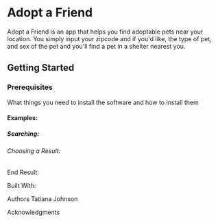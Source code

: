 <h1>Adopt a Friend</h1> 
<p>Adopt a Friend is an app that helps you find adoptable pets near your location. 
You simply input your zipcode and if you'd like, the type of pet, and sex of the pet and you'll find a pet in a shelter nearest you.</p>

<h2>Getting Started</h2>

<h3>Prerequisites</h3>
<p>What things you need to install the software and how to install them</p>

<h4>Examples:</h4>

<h5>Searching:</h5>

<h6>Choosing a Result:</h6>

<h7>End Result:</h7>

<h8>Built With:</h8>

<h9>Authors Tatiana Johnson</h9>

<h10>Acknowledgments</h10>